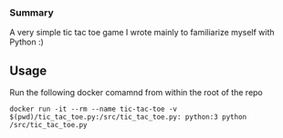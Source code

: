 ### Summary

A very simple tic tac toe game I wrote mainly to familiarize myself with Python :)

## Usage

Run the following docker comamnd from within the root of the repo
```
docker run -it --rm --name tic-tac-toe -v $(pwd)/tic_tac_toe.py:/src/tic_tac_toe.py: python:3 python /src/tic_tac_toe.py
```